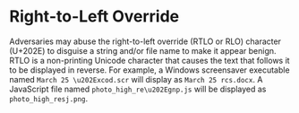 # Right-to-Left Override

Adversaries may abuse the right-to-left override (RTLO or RLO) character (U+202E) to disguise a string and/or file name to make it appear benign. RTLO is a non-printing Unicode character that causes the text that follows it to be displayed in reverse. For example, a Windows screensaver executable named `March 25 \u202Excod.scr` will display as `March 25 rcs.docx`. A JavaScript file named `photo_high_re\u202Egnp.js` will be displayed as `photo_high_resj.png`.